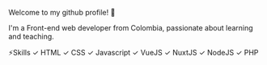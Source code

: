   Welcome to my github profile! 🥳

I'm a Front-end web developer from Colombia, passionate about learning and teaching.

⚡️Skills
✓  HTML
✓  CSS
✓  Javascript
✓  VueJS
✓  NuxtJS
✓  NodeJS
✓  PHP
